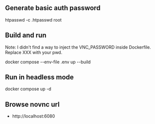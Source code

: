 
## Generate basic auth password

htpasswd -c .htpasswd root

## Build and run

Note: I didn't find a way to inject the VNC_PASSWORD inside Dockerfile. Replace XXX with your pwd.

docker compose --env-file .env up --build

## Run in headless mode

docker compose up -d

## Browse novnc url

- http://localhost:6080

